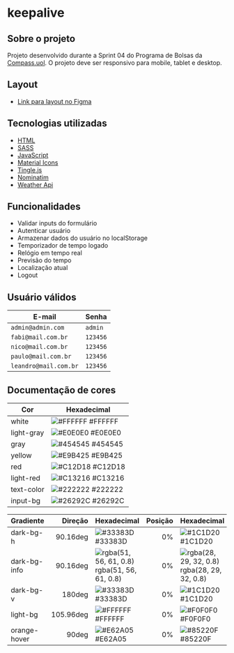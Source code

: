 # keepalive

## Sobre o projeto

Projeto desenvolvido durante a Sprint 04 do Programa de Bolsas da [Compass.uol](https://compass.uol/pt/home/). O projeto deve ser responsivo para mobile, tablet e desktop.

## Layout

* [Link para layout no Figma](https://www.figma.com/file/DqSemG9Z09LG9cAf8L8nUm/keepalive)

## Tecnologias utilizadas

* [HTML](https://developer.mozilla.org/pt-BR/docs/Web/HTML)
* [SASS](https://sass-lang.com/)
* [JavaScript](https://developer.mozilla.org/pt-BR/docs/Web/JavaScript)
* [Material Icons](https://fonts.google.com/icons)
* [Tingle.js](https://tingle.robinparisi.com/)
* [Nominatim](https://nominatim.org/)
* [Weather Api](https://www.weatherapi.com/)

## Funcionalidades

* Validar inputs do formulário
* Autenticar usuário
* Armazenar dados do usuário no localStorage
* Temporizador de tempo logado
* Relógio em tempo real
* Previsão do tempo
* Localização atual
* Logout

## Usuário válidos

| E-mail                | Senha    |
| --------------------- | -------- |
| `admin@admin.com`     |  `admin` |
| `fabi@mail.com.br`    | `123456` |
| `nico@mail.com.br`    | `123456` |
| `paulo@mail.com.br`   | `123456` |
| `leandro@mail.com.br` | `123456` |


## Documentação de cores

| Cor               | Hexadecimal                                                      |
| ----------------- | ---------------------------------------------------------------- |
| white             | ![#FFFFFF](https://via.placeholder.com/10/FFFFFF?text=+) #FFFFFF |
| light-gray        | ![#E0E0E0](https://via.placeholder.com/10/E0E0E0?text=+) #E0E0E0 |
| gray              | ![#454545](https://via.placeholder.com/10/454545?text=+) #454545 |
| yellow            | ![#E9B425](https://via.placeholder.com/10/E9B425?text=+) #E9B425 |
| red               | ![#C12D18](https://via.placeholder.com/10/C12D18?text=+) #C12D18 |
| light-red         | ![#C13216](https://via.placeholder.com/10/C13216?text=+) #C13216 |
| text-color        | ![#222222](https://via.placeholder.com/10/222222?text=+) #222222 |
| input-bg          | ![#26292C](https://via.placeholder.com/10/26292C?text=+) #26292C |

| Gradiente         | Direção           | Hexadecimal                                                                                  | Posição    | Hexadecimal                                                                                  | Posição    |
| ----------------- | ----------------: | -------------------------------------------------------------------------------------------- | ---------: | -------------------------------------------------------------------------------------------- | ---------: |
| dark-bg-h         | 90.16deg          | ![#33383D](https://via.placeholder.com/10/33383D?text=+) #33383D                             |         0% | ![#1C1D20](https://via.placeholder.com/10/1C1D20?text=+) #1C1D20                             |       100% |
| dark-bg-info      | 90.16deg          | ![rgba(51, 56, 61, 0.8)](https://via.placeholder.com/10/33383D?text=+) rgba(51, 56, 61, 0.8) |         0% | ![rgba(28, 29, 32, 0.8)](https://via.placeholder.com/10/1C1D20?text=+) rgba(28, 29, 32, 0.8) |       100% |
| dark-bg-v         | 180deg            | ![#33383D](https://via.placeholder.com/10/33383D?text=+) #33383D                             |         0% | ![#1C1D20](https://via.placeholder.com/10/1C1D20?text=+) #1C1D20                             |       100% |
| light-bg          | 105.96deg         | ![#FFFFFF](https://via.placeholder.com/10/FFFFFF?text=+) #FFFFFF                             |         0% | ![#F0F0F0](https://via.placeholder.com/10/F0F0F0?text=+) #F0F0F0                             |     97.86% |
| orange-hover      | 90deg             | ![#E62A05](https://via.placeholder.com/10/E62A05?text=+) #E62A05                             |         0% | ![#85220F](https://via.placeholder.com/10/85220F?text=+) #85220F                             |       100% |